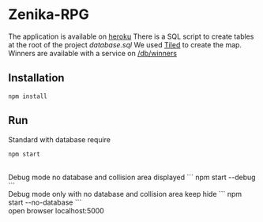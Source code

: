 # Zenika-RPG

The application is available on [heroku](http://zenika-rpg.herokuapp.com/)
There is a SQL script to create tables at the root of the project *database.sql*
We used [Tiled](http://www.mapeditor.org/) to create the map.
Winners are available with a service on [/db/winners](http://zenika-rpg.herokuapp.com/db/winners)


## Installation
``` 
npm install
```

## Run
Standard with database require
``` 
npm start
```
<br />
Debug mode no database and collision area displayed
```
npm start --debug
```
<br />
Debug mode only with no database and collision area keep hide
```
npm start --no-database
```
<br />
open browser localhost:5000
